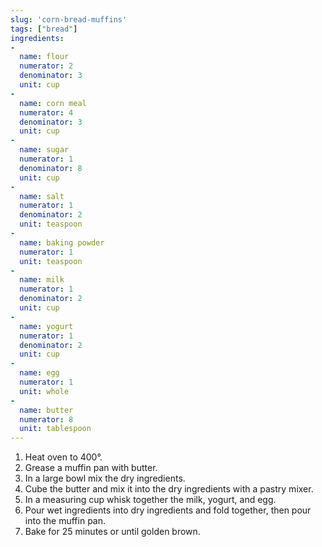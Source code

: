 ```yaml
---
slug: 'corn-bread-muffins'
tags: ["bread"]
ingredients:
-
  name: flour
  numerator: 2
  denominator: 3
  unit: cup
-
  name: corn meal
  numerator: 4
  denominator: 3
  unit: cup
-
  name: sugar
  numerator: 1
  denominator: 8
  unit: cup
-
  name: salt
  numerator: 1
  denominator: 2
  unit: teaspoon
-
  name: baking powder
  numerator: 1
  unit: teaspoon
-
  name: milk
  numerator: 1
  denominator: 2
  unit: cup
-
  name: yogurt
  numerator: 1
  denominator: 2
  unit: cup
-
  name: egg
  numerator: 1
  unit: whole
-
  name: butter
  numerator: 8
  unit: tablespoon
---
```


1. Heat oven to 400°.
2. Grease a muffin pan with butter.
3. In a large bowl mix the dry ingredients.
4. Cube the butter and mix it into the dry ingredients with a pastry mixer.
5. In a measuring cup whisk together the milk, yogurt, and egg.
6. Pour wet ingredients into dry ingredients and fold together, then pour into the muffin pan.
7. Bake for 25 minutes or until golden brown.
